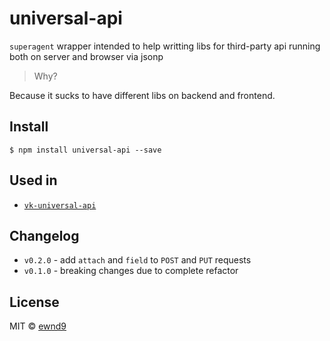 # universal-api

`superagent` wrapper intended to help writting libs for third-party api running both on server and browser via jsonp

> Why?

Because it sucks to have different libs on backend and frontend.

## Install

```
$ npm install universal-api --save
```

## Used in

- [`vk-universal-api`](https://www.npmjs.com/package/vk-universal-api)

## Changelog

- `v0.2.0` - add `attach` and `field` to `POST` and `PUT` requests
- `v0.1.0` - breaking changes due to complete refactor

## License

MIT © [ewnd9](http://ewnd9.com)
